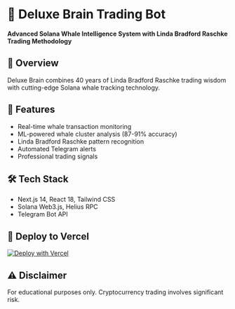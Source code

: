 # 🧠 Deluxe Brain Trading Bot

**Advanced Solana Whale Intelligence System with Linda Bradford Raschke Trading Methodology**

## 🎯 Overview

Deluxe Brain combines 40 years of Linda Bradford Raschke trading wisdom with cutting-edge Solana whale tracking technology.

## 🚀 Features

- Real-time whale transaction monitoring
- ML-powered whale cluster analysis (87-91% accuracy)
- Linda Bradford Raschke pattern recognition
- Automated Telegram alerts
- Professional trading signals

## 🛠️ Tech Stack

- Next.js 14, React 18, Tailwind CSS
- Solana Web3.js, Helius RPC
- Telegram Bot API

## 🚀 Deploy to Vercel

[![Deploy with Vercel](https://vercel.com/button)](https://vercel.com/new/clone?repository-url=https://github.com/PetaDaddio/deluxe-brain-trading-bot)

## ⚠️ Disclaimer

For educational purposes only. Cryptocurrency trading involves significant risk.
